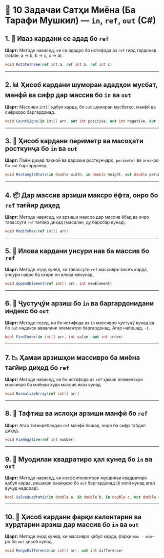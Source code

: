 # 📘 10 Задачаи Сатҳи Миёна (Ба Тарафи Мушкил) — `in`, `ref`, `out` (C#)

## 1. 🔄 Иваз кардани се адад бо `ref`
**Шарт:** Методе нависед, ки се ададро бо истифода аз `ref` гирд гардонад (rotate: a -> b, b -> c, c -> a).

```csharp
void RotateThree(ref int a, ref int b, ref int c)
```

---

## 2. 📊 Ҳисоб кардани шумораи ададҳои мусбат, манфӣ ва сифр дар массив бо `in` ва `out`
**Шарт:** Массиви `int[]` қабул карда, бо `out` шумораи мусбатҳо, манфӣ ва сифрҳоро баргардонад.

```csharp
void CountSigns(in int[] arr, out int positive, out int negative, out int zero)
```

---

## 3. 📐 Ҳисоб кардани периметр ва масоҳати росткунҷа бо `in` ва `out`
**Шарт:** Паём диҳед паҳноӣ ва дарозии росткунҷаро, `perimeter` ва `area`-ро бо `out` баргардонед.

```csharp
void RectangleStats(in double width, in double height, out double perimeter, out double area)
```

---

## 4. 📦 Дар массив арзиши максро ёфта, онро бо `ref` тағйир диҳед
**Шарт:** Методе нависед, ки арзиши максро дар массив ёбад ва онро тавассути `ref` тағйир диҳад (масалан, ду баробар кунад).

```csharp
void ModifyMax(ref int[] arr)
```

---

## 5. 🧠 Илова кардани унсури нав ба массив бо `ref`
**Шарт:** Методе эҷод кунед, ки тавассути `ref` массивро васеъ карда, унсури навро ба охири он илова мекунад.

```csharp
void AppendElement(ref int[] arr, int newElement)
```

---

## 6. 🎯 Ҷустуҷӯи арзиш бо `in` ва баргардонидани индекс бо `out`
**Шарт:** Методе созед, ки бо истифода аз `in` массивро ҷустуҷӯ кунад ва бо `out` индекси аввалини элементро баргардонад. Агар набошад, `-1`.

```csharp
bool FindIndex(in int[] arr, int value, out int index)
```

---

## 7. 📉 Ҳамаи арзишҳои массивро ба миёна тағйир диҳед бо `ref`
**Шарт:** Методе нависед, ки бо истифода аз `ref` ҳамаи элементҳои массивро ба миёнаи худи массив иваз кунад.

```csharp
void NormalizeArray(ref int[] arr)
```

---

## 8. 🧪 Тафтиш ва ислоҳи арзиши манфӣ бо `ref`
**Шарт:** Агар тағйирёбандаи `ref` манфӣ бошад, онро ба сифр табдил диҳед.

```csharp
void FixNegative(ref int number)
```

---

## 9. 🧮 Муодилаи квадратиро ҳал кунед бо `in` ва `out`
**Шарт:** Методе нависед, ки коэффитсиентҳои муодилаи квадратиро қабул карда, решаҳои ҳақиқиро бо `out` баргардонад (ё холӣ кунад агар вуҷуд надорад).

```csharp
bool SolveQuadratic(in double a, in double b, in double c, out double root1, out double root2)
```

---

## 10. 🧷 Ҳисоб кардани фарқи калонтарин ва хурдтарин арзиш дар массив бо `in` ва `out`
**Шарт:** Методе эҷод кунед, ки массивро қабул карда, фарқи `max - min`-ро бо `out` ҳисоб кунад.

```csharp
void RangeDifference(in int[] arr, out int difference)
```